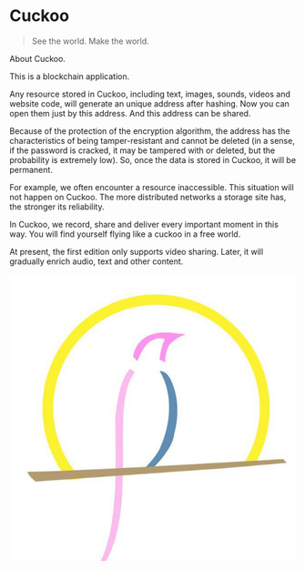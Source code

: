 # Cuckoo

> See the world. Make the world. 
> 

About Cuckoo. 

This is a blockchain application. 

Any resource stored in Cuckoo, including text, images, sounds, videos and website code, will generate an unique address after hashing. Now you can open them just by this address. And this address can be shared. 

Because of the protection of the encryption algorithm, the address has the characteristics of being tamper-resistant and cannot be deleted (in a sense, if the password is cracked, it may be tampered with or deleted, but the probability is extremely low). So, once the data is stored in Cuckoo, it will be permanent. 

For example, we often encounter a resource inaccessible. This situation will not happen on Cuckoo. The more distributed networks a storage site has, the stronger its reliability. 

In Cuckoo, we record, share and deliver every important moment in this way. You will find yourself flying like a cuckoo in a free world. 

At present, the first edition only supports video sharing. Later, it will gradually enrich audio, text and other content. 

![Cuckoo](images/cuckoo.png)
